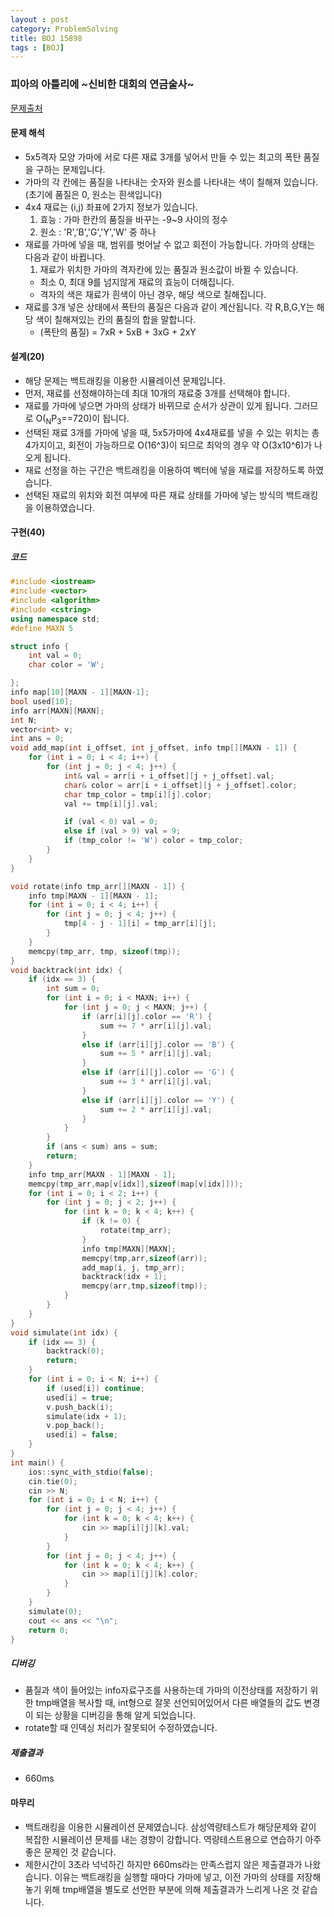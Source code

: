 ```yaml
---
layout : post
category: ProblemSolving
title: BOJ 15898
tags : [BOJ]
---
```

### 피아의 아틀리에 ~신비한 대회의 연금술사~

[문제출처](https://www.acmicpc.net/problem/15898)

#### 문제 해석
  
- 5x5격자 모양 가마에 서로 다른 재료 3개를 넣어서 만들 수 있는 최고의 폭탄 품질을 구하는 문제입니다.
- 가마의 각 칸에는 품질을 나타내는 숫자와 원소를 나타내는 색이 칠해져 있습니다. (초기에 품질은 0, 원소는 흰색입니다)
- 4x4 재료는 (i,j) 좌표에 2가지 정보가 있습니다.
    1. 효능 : 가마 한칸의 품질을 바꾸는 -9~9 사이의 정수
    2. 원소 : 'R','B','G','Y','W' 중 하나
- 재료를 가마에 넣을 때, 범위를 벗어날 수 없고 회전이 가능합니다. 가마의 상태는 다음과 같이 바뀝니다.
    1. 재료가 위치한 가마의 격자칸에 있는 품질과 원소값이 바뀔 수 있습니다.
  - 최소 0, 최대 9를 넘지않게 재료의 효능이 더해집니다.
  - 격자의 색은 재료가 흰색이 아닌 경우, 해당 색으로 칠해집니다.
- 재료를 3개 넣은 상태에서 폭탄의 품질은 다음과 같이 계산됩니다. 각 R,B,G,Y는 해당 색이 칠해져있는 칸의 품질의 합을 말합니다.
  - (폭탄의 품질) = 7xR + 5xB + 3xG + 2xY

#### 설계(20)

- 해당 문제는 백트래킹을 이용한 시뮬레이션 문제입니다.
- 먼저, 재료를 선정해야하는데 최대 10개의 재료중 3개를 선택해야 합니다.
- 재료를 가마에 넣으면 가마의 상태가 바뀌므로 순서가 상관이 있게 됩니다. 그러므로 O(<sub>N</sub>P<sub>3</sub>==720)이 됩니다.
- 선택된 재료 3개를 가마에 넣을 때, 5x5가마에 4x4재료를 넣을 수 있는 위치는 총 4가지이고, 회전이 가능하므로 O(16^3)이 되므로 최악의 경우 약 O(3x10^6)가 나오게 됩니다.
- 재료 선정을 하는 구간은 백트래킹을 이용하여 벡터에 넣을 재료를 저장하도록 하였습니다.
- 선택된 재료의 위치와 회전 여부에 따른 재료 상태를 가마에 넣는 방식의 백트래킹을 이용하였습니다.

#### 구현(40)

##### 코드

```cpp
#include <iostream>
#include <vector>
#include <algorithm>
#include <cstring>
using namespace std;
#define MAXN 5

struct info {
    int val = 0;
    char color = 'W';

};
info map[10][MAXN - 1][MAXN-1];
bool used[10];
info arr[MAXN][MAXN];
int N;
vector<int> v;
int ans = 0;
void add_map(int i_offset, int j_offset, info tmp[][MAXN - 1]) {
    for (int i = 0; i < 4; i++) {
        for (int j = 0; j < 4; j++) {
            int& val = arr[i + i_offset][j + j_offset].val;
            char& color = arr[i + i_offset][j + j_offset].color;
            char tmp_color = tmp[i][j].color;
            val += tmp[i][j].val;

            if (val < 0) val = 0;
            else if (val > 9) val = 9;
            if (tmp_color != 'W') color = tmp_color;
        }
    }
}

void rotate(info tmp_arr[][MAXN - 1]) {
    info tmp[MAXN - 1][MAXN - 1];
    for (int i = 0; i < 4; i++) {
        for (int j = 0; j < 4; j++) {
            tmp[4 - j - 1][i] = tmp_arr[i][j];
        }
    }
    memcpy(tmp_arr, tmp, sizeof(tmp));
}
void backtrack(int idx) {
    if (idx == 3) {
        int sum = 0;
        for (int i = 0; i < MAXN; i++) {
            for (int j = 0; j < MAXN; j++) {
                if (arr[i][j].color == 'R') {
                    sum += 7 * arr[i][j].val;
                }
                else if (arr[i][j].color == 'B') {
                    sum += 5 * arr[i][j].val;
                }
                else if (arr[i][j].color == 'G') {
                    sum += 3 * arr[i][j].val;
                }
                else if (arr[i][j].color == 'Y') {
                    sum += 2 * arr[i][j].val;
                }
            }
        }
        if (ans < sum) ans = sum;
        return;
    }
    info tmp_arr[MAXN - 1][MAXN - 1];
    memcpy(tmp_arr,map[v[idx]],sizeof(map[v[idx]]));
    for (int i = 0; i < 2; i++) {
        for (int j = 0; j < 2; j++) {
            for (int k = 0; k < 4; k++) {
                if (k != 0) {
                    rotate(tmp_arr);
                }
                info tmp[MAXN][MAXN];
                memcpy(tmp,arr,sizeof(arr));
                add_map(i, j, tmp_arr);
                backtrack(idx + 1);
                memcpy(arr,tmp,sizeof(tmp));
            }
        }
    }
}
void simulate(int idx) {
    if (idx == 3) {
        backtrack(0);
        return;
    }
    for (int i = 0; i < N; i++) {
        if (used[i]) continue;
        used[i] = true;
        v.push_back(i);
        simulate(idx + 1);
        v.pop_back();
        used[i] = false;
    }
}
int main() {
    ios::sync_with_stdio(false);
    cin.tie(0);
    cin >> N;
    for (int i = 0; i < N; i++) {
        for (int j = 0; j < 4; j++) {
            for (int k = 0; k < 4; k++) {
                cin >> map[i][j][k].val;
            }
        }
        for (int j = 0; j < 4; j++) {
            for (int k = 0; k < 4; k++) {
                cin >> map[i][j][k].color;
            }
        }
    }
    simulate(0);
    cout << ans << "\n";
    return 0;
}
```

##### 디버깅

- 품질과 색이 들어있는 info자료구조를 사용하는데 가마의 이전상태를 저장하기 위한 tmp배열을 복사할 때, int형으로 잘못 선언되어있어서 다른 배열들의 값도 변경이 되는 상황을 디버깅을 통해 알게 되었습니다.
- rotate할 때 인덱싱 처리가 잘못되어 수정하였습니다.

##### 제출결과

- 660ms

#### 마무리

- 백트래킹을 이용한 시뮬레이션 문제였습니다. 삼성역량테스트가 해당문제와 같이 복잡한 시뮬레이션 문제를 내는 경향이 강합니다. 역량테스트용으로 연습하기 아주 좋은 문제인 것 같습니다.
- 제한시간이 3초라 넉넉하긴 하지만 660ms라는 만족스럽지 않은 제출결과가 나왔습니다. 이유는 백트래킹을 실행할 때마다 가마에 넣고, 이전 가마의 상태를 저장해 놓기 위해 tmp배열을 별도로 선언한 부분에 의해 제출결과가 느리게 나온 것 같습니다.
